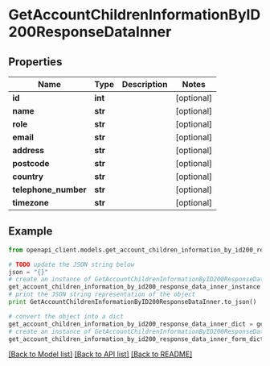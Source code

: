 # GetAccountChildrenInformationByID200ResponseDataInner


## Properties
Name | Type | Description | Notes
------------ | ------------- | ------------- | -------------
**id** | **int** |  | [optional] 
**name** | **str** |  | [optional] 
**role** | **str** |  | [optional] 
**email** | **str** |  | [optional] 
**address** | **str** |  | [optional] 
**postcode** | **str** |  | [optional] 
**country** | **str** |  | [optional] 
**telephone_number** | **str** |  | [optional] 
**timezone** | **str** |  | [optional] 

## Example

```python
from openapi_client.models.get_account_children_information_by_id200_response_data_inner import GetAccountChildrenInformationByID200ResponseDataInner

# TODO update the JSON string below
json = "{}"
# create an instance of GetAccountChildrenInformationByID200ResponseDataInner from a JSON string
get_account_children_information_by_id200_response_data_inner_instance = GetAccountChildrenInformationByID200ResponseDataInner.from_json(json)
# print the JSON string representation of the object
print GetAccountChildrenInformationByID200ResponseDataInner.to_json()

# convert the object into a dict
get_account_children_information_by_id200_response_data_inner_dict = get_account_children_information_by_id200_response_data_inner_instance.to_dict()
# create an instance of GetAccountChildrenInformationByID200ResponseDataInner from a dict
get_account_children_information_by_id200_response_data_inner_form_dict = get_account_children_information_by_id200_response_data_inner.from_dict(get_account_children_information_by_id200_response_data_inner_dict)
```
[[Back to Model list]](../README.md#documentation-for-models) [[Back to API list]](../README.md#documentation-for-api-endpoints) [[Back to README]](../README.md)


